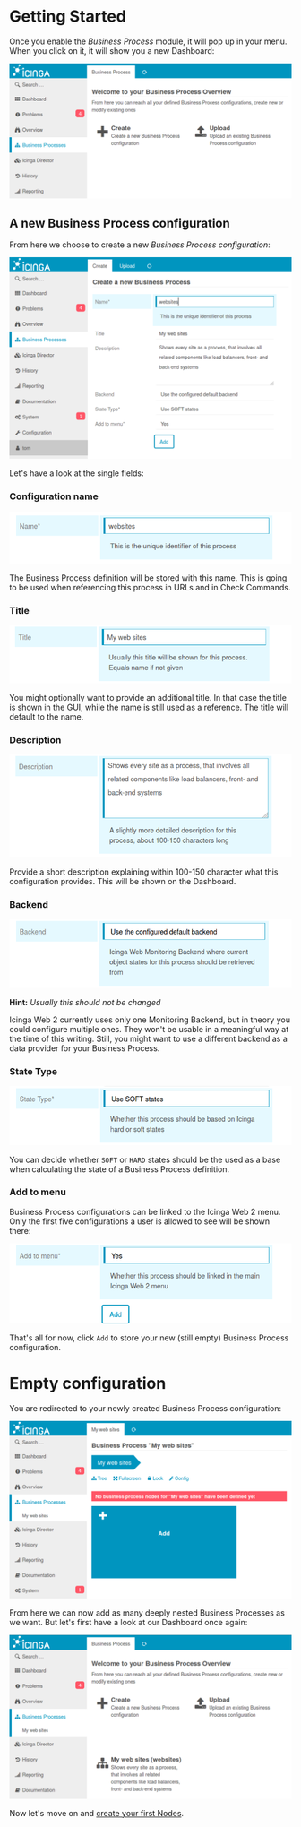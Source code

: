 <a id="Getting-Started"></a>Getting Started
===========================================

Once you enable the *Business Process* module, it will pop up in your menu.
When you click on it, it will show you a new Dashboard:

![Empty Dashboard](screenshot/02_getting-started/0201_empty-dashboard.png)

A new Business Process configuration
-------------------------------------------

From here we choose to create a new *Business Process configuration*:

![New Business Process](screenshot/02_getting-started/0202_create-new-configuration.png)

Let's have a look at the single fields:

### Configuration name

![Configuration name](screenshot/02_getting-started/0203_create-new_name.png)

The Business Process definition will be stored with this name. This is going to
be used when referencing this process in URLs and in Check Commands.

### Title

![Configuration name](screenshot/02_getting-started/0204_create-new_title.png)

You might optionally want to provide an additional title. In that case the title
is shown in the GUI, while the name is still used as a reference. The title will
default to the name.

### Description

![Description](screenshot/02_getting-started/0205_create-new_description.png)

Provide a short description explaining within 100-150 character what this
configuration provides. This will be shown on the Dashboard.

### Backend

![Backend](screenshot/02_getting-started/0206_create-new_backend.png)

**Hint:** *Usually this should not be changed*

Icinga Web 2 currently uses only one Monitoring Backend, but in theory you
could configure multiple ones. They won't be usable in a meaningful way at the
time of this writing. Still, you might want to use a different backend as a data
provider for your Business Process.

### State Type

![State Type](screenshot/02_getting-started/0207_create-new_state-type.png)

You can decide whether `SOFT` or `HARD` states should be the used as a base when
calculating the state of a Business Process definition.

### Add to menu

Business Process configurations can be linked to the Icinga Web 2 menu. Only the
first five configurations a user is allowed to see will be shown there:

![Add to menu](screenshot/02_getting-started/0208_create-new_add-to-menu.png)

That's all for now, click `Add` to store your new (still empty) Business Process
configuration.

Empty configuration
===================

You are redirected to your newly created Business Process configuration:

![Empty configuration](screenshot/02_getting-started/0209_new-empty-configuration.png)

From here we can now add as many deeply nested Business Processes as we want.
But let's first have a look at our Dashboard once again:

![New on Dashboard](screenshot/02_getting-started/0210_new-on-dashboard.png)

Now let's move on and [create your first Nodes](03-Create-your-first-process-node.md).
